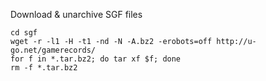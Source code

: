 Download & unarchive SGF files

```
cd sgf
wget -r -l1 -H -t1 -nd -N -A.bz2 -erobots=off http://u-go.net/gamerecords/
for f in *.tar.bz2; do tar xf $f; done
rm -f *.tar.bz2
```
